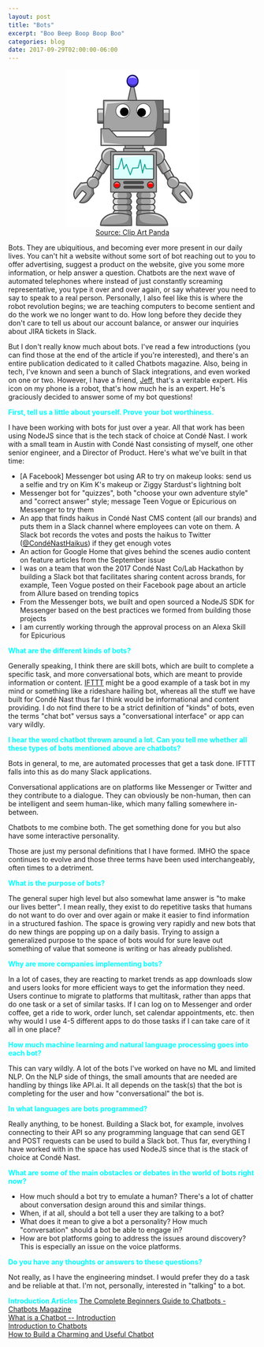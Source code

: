 ```yaml
---
layout: post
title: "Bots"
excerpt: "Boo Beep Boop Boop Boo"
categories: blog
date: 2017-09-29T02:00:00-06:00
---
```


<center><figure>
<img src="/images/robots.png">
<figcaption><a href="http://images.clipartpanda.com/robots-clipart-robot5.png">Source: Clip Art Panda</a></figcaption>
</figure></center>

Bots.  They are ubiquitious, and becoming ever more present in our daily lives.  You can't hit a website without some sort of bot reaching out to you to offer advertising, suggest a product on the website, give you some more information, or help answer a question.  Chatbots are the next wave of automated telephones where instead of just constantly screaming representative, you type it over and over again, or say whatever you need to say to speak to a real person.  Personally, I also feel like this is where the robot revolution begins; we are teaching computers to become sentient and do the work we no longer want to do.  How long before they decide they don't care to tell us about our account balance, or answer our inquiries about JIRA tickets in Slack.

But I don't really know much about bots.  I've read a few introductions (you can find those at the end of the article if you're interested), and there's an entire publication dedicated to it called Chatbots magazine.  Also, being in tech, I've known and seen a bunch of Slack integrations, and even worked on one or two.  However, I have a friend, <a href="https://www.linkedin.com/in/jeffisrael">Jeff,</a> that's a veritable expert.  His icon on my phone is a robot, that's how much he is an expert.  He's graciously decided to answer some of my bot questions!

<font color="cyan"><b>First, tell us a little about yourself.  Prove your bot worthiness.</b></font>

I have been working with bots for just over a year. All that work has been using NodeJS since that is the tech stack of choice at Condé Nast. I work with a small team in Austin with Condé Nast consisting of myself, one other senior engineer, and a Director of Product. Here's what we've built in that time:

- [A Facebook] Messenger bot using AR to try on makeup looks: send us a selfie and try on Kim K's makeup or Ziggy Stardust's lightning bolt
- Messenger bot for "quizzes", both "choose your own adventure style" and "correct answer" style; message Teen Vogue or Epicurious on Messenger to try them
- An app that finds haikus in Condé Nast CMS content (all our brands) and puts them in a Slack channel where employees can vote on them. A Slack bot records the votes and posts the haikus to Twitter (<a href="https://twitter.com/CondeNastHaikus">@CondéNastHaikus</a>) if they get enough votes
- An action for Google Home that gives behind the scenes audio content on feature articles from the September issue
- I was on a team that won the 2017 Condé Nast Co/Lab Hackathon by building a Slack bot that facilitates sharing content across brands, for example, Teen Vogue posted on their Facebook page about an article from Allure based on trending topics
- From the Messenger bots, we built and open sourced a NodeJS SDK for Messenger based on the best practices we formed from building those projects
- I am currently working through the approval process on an Alexa Skill for Epicurious

<font color="cyan"><b>What are the different kinds of bots?</b></font>

Generally speaking, I think there are skill bots, which are built to complete a specific task, and more conversational bots, which are meant to provide information or content. <a href="https://ifttt.com">IFTTT</a> might be a good example of a task bot in my mind or something like a rideshare hailing bot, whereas all the stuff we have built for Condé Nast thus far I think would be informational and content providing. I do not find there to be a strict definition of "kinds" of bots, even the terms "chat bot" versus says a "conversational interface" or app can vary wildly.

<font color="cyan"><b>I hear the word chatbot thrown around a lot.  Can you tell me whether all these types of bots mentioned above are chatbots?</b></font>

Bots in general, to me, are automated processes that get a task done. IFTTT falls into this as do many Slack applications.

Conversational applications are on platforms like Messenger or Twitter and they contribute to a dialogue. They can obviously be non-human, then can be intelligent and seem human-like, which many falling somewhere in-between.

Chatbots to me combine both. The get something done for you but also have some interactive personality.

Those are just my personal definitions that I have formed. IMHO the space continues to evolve and those three terms have been used interchangeably, often times to a detriment.

<font color="cyan"><b>What is the purpose of bots?</b></font>

The general super high level but also somewhat lame answer is "to make our lives better". I mean really, they exist to do repetitive tasks that humans do not want to do over and over again or make it easier to find information in a structured fashion. The space is growing very rapidly and new bots that do new things are popping up on a daily basis. Trying to assign a generalized purpose to the space of bots would for sure leave out something of value that someone is writing or has already published.

<font color="cyan"><b>Why are more companies implementing bots?</b></font>

In a lot of cases, they are reacting to market trends as app downloads slow and users looks for more efficient ways to get the information they need. Users continue to migrate to platforms that multitask, rather than apps that do one task or a set of similar tasks. If I can log on to Messenger and order coffee, get a ride to work, order lunch, set calendar appointments, etc. then why would I use 4-5 different apps to do those tasks if I can take care of it all in one place?

<font color="cyan"><b>How much machine learning and natural language processing goes into each bot?</b></font>

This can vary wildly. A lot of the bots I've worked on have no ML and limited NLP. On the NLP side of things, the small amounts that are needed are handling by things like API.ai. It all depends on the task(s) that the bot is completing for the user and how "conversational" the bot is.

<font color="cyan"><b>In what languages are bots programmed?</b></font>

Really anything, to be honest. Building a Slack bot, for example, involves connecting to their API so any programming language that can send GET and POST requests can be used to build a Slack bot. Thus far, everything I have worked with in the space has used NodeJS since that is the stack of choice at Condé Nast.

<font color="cyan"><b>What are some of the main obstacles or debates in the world of bots right now?</b></font>

- How much should a bot try to emulate a human? There's a lot of chatter about conversation design around this and similar things.
- When, if at all, should a bot tell a user they are talking to a bot?
- What does it mean to give a bot a personality? How much "conversation" should a bot be able to engage in?
- How are bot platforms going to address the issues around discovery? This is especially an issue on the voice platforms.

<font color="cyan"><b>Do you have any thoughts or answers to these questions?</b></font>

Not really, as I have the engineering mindset. I would prefer they do a task and be reliable at that. I'm not, personally, interested in "talking" to a bot.

<font color="cyan"><b>Introduction Articles</b></font>
<a href="https://chatbotsmagazine.com/the-complete-beginner-s-guide-to-chatbots-8280b7b906ca">The Complete Beginners Guide to Chatbots - Chatbots Magazine</a><br>
<a href="https://blog.ubisend.com/discover-chatbots/what-is-a-chatbot-introduction">What is a Chatbot -- Introduction</a><br>
<a href="https://tutorialzine.com/2016/11/introduction-to-chatbots">Introduction to Chatbots</a><br>
<a href="https://thinkgrowth.org/how-to-build-a-charming-and-useful-chatbot-ba71dfd61bfb">How to Build a Charming and Useful Chatbot</a><br>
